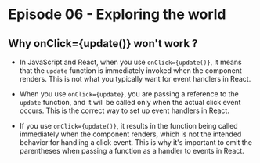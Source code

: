 # Episode 06 - Exploring the world

## Why onClick={update()} won't work ?

- In JavaScript and React, when you use `onClick={update()}`, it means that the `update` function is immediately invoked when the component renders. This is not what you typically want for event handlers in React.

- When you use `onClick={update}`, you are passing a reference to the `update` function, and it will be called only when the actual click event occurs. This is the correct way to set up event handlers in React.

- If you use `onClick={update()}`, it results in the function being called immediately when the component renders, which is not the intended behavior for handling a click event. This is why it's important to omit the parentheses when passing a function as a handler to events in React.